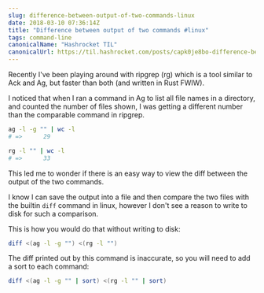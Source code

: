 ```yaml
---
slug: difference-between-output-of-two-commands-linux
date: 2018-03-10 07:36:14Z
title: "Difference between output of two commands #linux"
tags: command-line
canonicalName: "Hashrocket TIL"
canonicalUrl: https://til.hashrocket.com/posts/capk0je8bo-difference-between-output-of-two-commands-linux
---
```



Recently I've been playing around with ripgrep (rg) which is a tool similar to Ack and Ag, but faster than both (and written in Rust FWIW).

I noticed that when I ran a command in Ag to list all file names in a directory, and counted the number of files shown, I was getting a different number than the comparable command in ripgrep.

```bash
ag -l -g "" | wc -l
# =>      29
```

```bash
rg -l "" | wc -l
# =>      33
```

This led me to wonder if there is an easy way to view the diff between the output of the two commands.

I know I can save the output into a file and then compare the two files with the builtin `diff` command in linux, however I don't see a reason to write to disk for such a comparison.

This is how you would do that without writing to disk:

```bash
diff <(ag -l -g "") <(rg -l "")
```

The diff printed out by this command is inaccurate, so you will need to add a sort to each command:

```bash
diff <(ag -l -g "" | sort) <(rg -l "" | sort)
```
